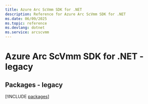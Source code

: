 ```yaml
---
title: Azure Arc ScVmm SDK for .NET
description: Reference for Azure Arc ScVmm SDK for .NET
ms.date: 06/09/2025
ms.topic: reference
ms.devlang: dotnet
ms.service: arcscvmm
---
```

# Azure Arc ScVmm SDK for .NET - legacy
## Packages - legacy
[!INCLUDE [packages](arc-scvmm-index.md)]